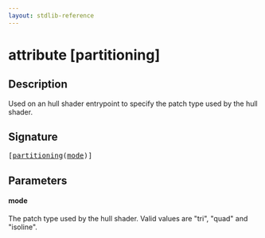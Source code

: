 ```yaml
---
layout: stdlib-reference
---
```


# attribute [partitioning]

## Description

Used on an hull shader entrypoint to specify the patch type used by the hull shader.

## Signature

<pre>
[<a href="partitioning.md">partitioning</a>(<a href="partitioning.md#decl-mode" class="code_param">mode</a>)]
</pre>

## Parameters

####  <a id="decl-mode"></a>mode
The patch type used by the hull shader. Valid values are "tri", "quad" and "isoline".



<script>
// Fix .md links to .html when on ReadTheDocs
if (window.location.hostname.includes('readthedocs') || 
    window.location.hostname.includes('rtfd.io')) {
  document.addEventListener('DOMContentLoaded', function() {
    const links = document.querySelectorAll('a');
    links.forEach(link => {
      const href = link.getAttribute('href');
      if (href && href.includes('.md')) {
        // This regex will handle .md links with or without fragment identifiers or query parameters
        link.href = link.href.replace(/(.+)\.md(#[^?]*)?(\?.*)?$/, '$1.html$2$3');
      }
    });
  });
}
</script>
